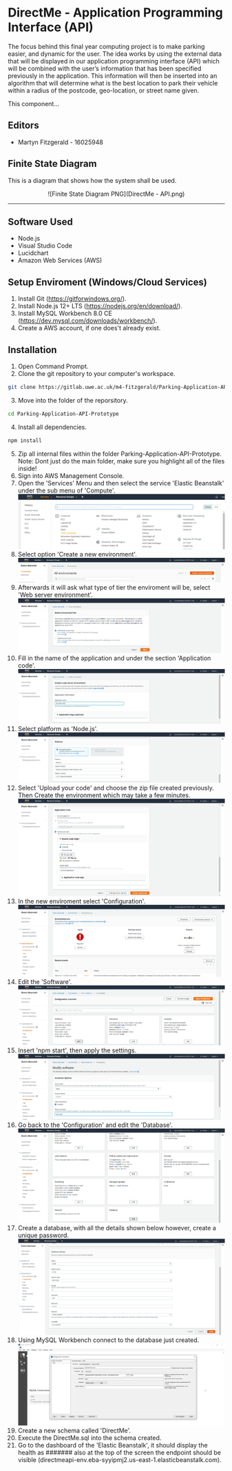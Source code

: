 # DirectMe - Application Programming Interface (API)

The focus behind this final year computing project is to make parking easier, and dynamic for the user. The idea works by using the external data that will be displayed in our application programming interface (API) which will be combined with the user’s information that has been specified previously in the application. This information will then be inserted into an algorithm that will determine what is the best location to park their vehicle within a radius of the postcode, geo-location, or street name given.

This component...

## Editors
* Martyn Fitzgerald - 16025948

## Finite State Diagram

This is a diagram that shows how the system shall be used.

<div align="center">
![Finite State Diagram PNG](DirectMe - API.png)
</div>

<hr>

## Software Used

* Node.js
* Visual Studio Code
* Lucidchart
* Amazon Web Services (AWS)

## Setup Enviroment (Windows/Cloud Services)

1. Install Git (https://gitforwindows.org/).
2. Install Node.js 12+ LTS (https://nodejs.org/en/download/).
3. Install MySQL Workbench 8.0 CE (https://dev.mysql.com/downloads/workbench/).
4. Create a AWS account, if one does't already exist.

## Installation

1. Open Command Prompt.
2. Clone the git repository to your computer's workspace.
```bash
git clone https://gitlab.uwe.ac.uk/m4-fitzgerald/Parking-Application-API-Prototype.git
```
3. Move into the folder of the reporsitory.
```bash
cd Parking-Application-API-Prototype
```
4. Install all dependencies.
```bash
npm install
```
5. Zip all internal files within the folder Parking-Application-API-Prototype. Note: Dont just do the main folder, make sure you highlight all of the files inside! 
6. Sign into AWS Management Console. 
7. Open the 'Services' Menu and then select the service 'Elastic Beanstalk' under the sub menu of 'Compute'.
![AWS 1](./installation_screenshots/aws1.png)
8. Select option 'Create a new environment'.
![AWS 2](./installation_screenshots/aws2.png)
9. Afterwards it will ask what type of tier the enviroment will be, select 'Web server environment'.
![AWS 3](./installation_screenshots/aws3.png)
10. Fill in the name of the application and under the section 'Application code'.
![AWS 4](./installation_screenshots/aws4.png)
11. Select platform as 'Node.js'.
![AWS 5](./installation_screenshots/aws5.png)
12. Select 'Upload your code' and choose the zip file created previously. Then Create the environment which may take a few minutes. 
![AWS 6](./installation_screenshots/aws6.png)
13. In the new enviroment select 'Configuration'.
![AWS 7](./installation_screenshots/aws7.png)
14. Edit the 'Software'.
![AWS 8](./installation_screenshots/aws8.png)
15. Insert 'npm start', then apply the settings.
![AWS 9](./installation_screenshots/aws9.png)
16. Go back to the 'Configuration' and edit the 'Database'.
![AWS 10](./installation_screenshots/aws10.png)
17. Create a database, with all the details shown below however, create a unique password.
![AWS 11](./installation_screenshots/aws11.png)
18. Using MySQL Workbench connect to the database just created.
![AWS 11](./installation_screenshots/db12.png)
19. Create a new schema called 'DirectMe'.
20. Execute the DirectMe.sql into the schema created.
21. Go to the dashboard of the 'Elastic Beanstalk', it should display the health as ####### also at the top of the screen the endpoint should be visible (directmeapi-env.eba-syyipmj2.us-east-1.elasticbeanstalk.com).

